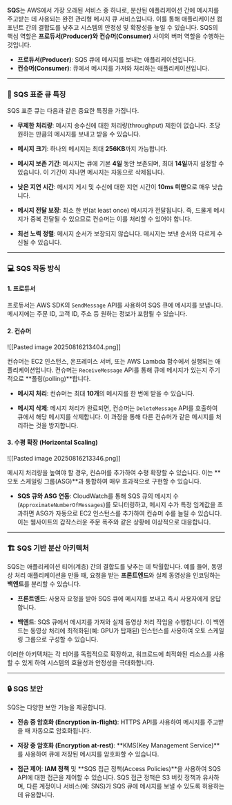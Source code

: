 
**SQS**는 AWS에서 가장 오래된 서비스 중 하나로, 분산된 애플리케이션 간에 메시지를 주고받는 데 사용되는 완전 관리형 메시지 큐 서비스입니다. 이를 통해 애플리케이션 컴포넌트 간의 결합도를 낮추고 시스템의 안정성 및 확장성을 높일 수 있습니다. SQS의 핵심 역할은 **프로듀서(Producer)와 컨슈머(Consumer)** 사이의 버퍼 역할을 수행하는 것입니다.

- **프로듀서(Producer)**: SQS 큐에 메시지를 보내는 애플리케이션입니다.
- **컨슈머(Consumer)**: 큐에서 메시지를 가져와 처리하는 애플리케이션입니다.

---

### 📝 SQS 표준 큐 특징

SQS 표준 큐는 다음과 같은 중요한 특징을 가집니다.

- **무제한 처리량**: 메시지 송수신에 대한 처리량(throughput) 제한이 없습니다. 초당 원하는 만큼의 메시지를 보내고 받을 수 있습니다.

- **메시지 크기**: 하나의 메시지는 최대 **256KB**까지 가능합니다.

- **메시지 보존 기간**: 메시지는 큐에 기본 **4일** 동안 보존되며, 최대 **14일**까지 설정할 수 있습니다. 이 기간이 지나면 메시지는 자동으로 삭제됩니다.

- **낮은 지연 시간**: 메시지 게시 및 수신에 대한 지연 시간이 **10ms 미만**으로 매우 낮습니다.

- **메시지 전달 보장**: 최소 한 번(at least once) 메시지가 전달됩니다. 즉, 드물게 메시지가 중복 전달될 수 있으므로 컨슈머는 이를 처리할 수 있어야 합니다.

- **최선 노력 정렬**: 메시지 순서가 보장되지 않습니다. 메시지는 보낸 순서와 다르게 수신될 수 있습니다.


---

### 💻 SQS 작동 방식

#### 1. 프로듀서

프로듀서는 AWS SDK의 `SendMessage` API를 사용하여 SQS 큐에 메시지를 보냅니다. 메시지에는 주문 ID, 고객 ID, 주소 등 원하는 정보가 포함될 수 있습니다.

#### 2. 컨슈머

![[Pasted image 20250816213404.png]]

컨슈머는 EC2 인스턴스, 온프레미스 서버, 또는 AWS Lambda 함수에서 실행되는 애플리케이션입니다. 컨슈머는 `ReceiveMessage` API를 통해 큐에 메시지가 있는지 주기적으로 **폴링(polling)**합니다.

- **메시지 처리**: 컨슈머는 최대 **10개**의 메시지를 한 번에 받을 수 있습니다.

- **메시지 삭제**: 메시지 처리가 완료되면, 컨슈머는 `DeleteMessage` API를 호출하여 큐에서 해당 메시지를 삭제합니다. 이 과정을 통해 다른 컨슈머가 같은 메시지를 처리하는 것을 방지합니다.

#### 3. 수평 확장 (Horizontal Scaling)

![[Pasted image 20250816213346.png]]

메시지 처리량을 높여야 할 경우, 컨슈머를 추가하여 수평 확장할 수 있습니다. 이는 **오토 스케일링 그룹(ASG)**과 통합하여 매우 효과적으로 구현할 수 있습니다.

- **SQS 큐와 ASG 연동**: CloudWatch를 통해 SQS 큐의 메시지 수(`ApproximateNumberOfMessages`)를 모니터링하고, 메시지 수가 특정 임계값을 초과하면 ASG가 자동으로 EC2 인스턴스를 추가하여 컨슈머 수를 늘릴 수 있습니다. 이는 웹사이트의 갑작스러운 주문 폭주와 같은 상황에 이상적으로 대응합니다.
    

---

### 🏗️ SQS 기반 분산 아키텍처

SQS는 애플리케이션 티어(계층) 간의 결합도를 낮추는 데 탁월합니다. 예를 들어, 동영상 처리 애플리케이션을 만들 때, 요청을 받는 **프론트엔드**와 실제 동영상을 인코딩하는 **백엔드**를 분리할 수 있습니다.

- **프론트엔드**: 사용자 요청을 받아 SQS 큐에 메시지를 보내고 즉시 사용자에게 응답합니다.

- **백엔드**: SQS 큐에서 메시지를 가져와 실제 동영상 처리 작업을 수행합니다. 이 백엔드는 동영상 처리에 최적화된(예: GPU가 탑재된) 인스턴스를 사용하여 오토 스케일링 그룹으로 구성할 수 있습니다.


이러한 아키텍처는 각 티어를 독립적으로 확장하고, 워크로드에 최적화된 리소스를 사용할 수 있게 하여 시스템의 효율성과 안정성을 극대화합니다.

---

### 🔒 SQS 보안

SQS는 다양한 보안 기능을 제공합니다.

- **전송 중 암호화 (Encryption in-flight)**: HTTPS API를 사용하여 메시지를 주고받을 때 자동으로 암호화됩니다.

- **저장 중 암호화 (Encryption at-rest)**: **KMS(Key Management Service)**를 사용하여 큐에 저장된 메시지를 암호화할 수 있습니다.

- **접근 제어**: **IAM 정책** 및 **SQS 접근 정책(Access Policies)**을 사용하여 SQS API에 대한 접근을 제어할 수 있습니다. SQS 접근 정책은 S3 버킷 정책과 유사하며, 다른 계정이나 서비스(예: SNS)가 SQS 큐에 메시지를 보낼 수 있도록 허용하는 데 유용합니다.